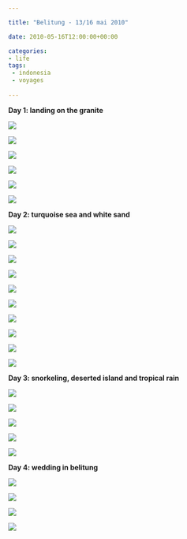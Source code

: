 ```yaml
---

title: "Belitung - 13/16 mai 2010"

date: 2010-05-16T12:00:00+00:00

categories: 
- life
tags:
 - indonesia
 - voyages
 
---
```


**Day 1: landing on the granite**

![](media/20100513-017.jpg)

![](media/20100513-027.jpg)

![](media/20100515-191.jpg)

![](media/20100515-199.jpg)

![](media/20100515-205.jpg)

![](media/20100516-215.jpg)

**Day 2: turquoise sea and white sand**

![](media/20100514-033.jpg)

![](media/20100514-047.jpg)

![](media/20100514-057.jpg)

![](media/20100514-060.jpg)

![](media/20100514-062.jpg)

![](media/20100514-089.jpg)

![](media/20100514-100.jpg)

![](media/20100514-107.jpg)

![](media/20100514-119.jpg)

![](media/20100514-127.jpg)

**Day 3: snorkeling, deserted island and tropical rain**

![](media/20100515-137.jpg)

![](media/20100515-150.jpg)

![](media/20100515-156.jpg)

![](media/20100515-161.jpg)

![](media/20100515-173.jpg)

**Day 4: wedding in belitung**

![](media/20100516-223.jpg)

![](media/20100516-226.jpg)

![](media/20100516-229.jpg)

![](media/20100516-238.jpg)